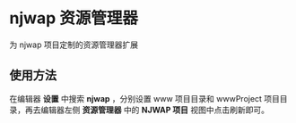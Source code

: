 # njwap 资源管理器

为 njwap 项目定制的资源管理器扩展

## 使用方法

在编辑器 **设置** 中搜索 **njwap** ，分别设置 www 项目目录和 wwwProject 项目目录，再去编辑器左侧 **资源管理器** 中的 **NJWAP 项目** 视图中点击刷新即可。
